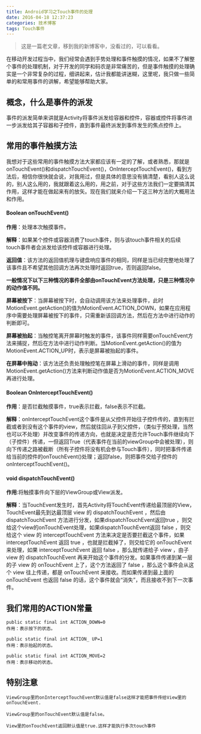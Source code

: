 ```yaml
---
title: Android学习之Touch事件的处理
date: 2016-04-18 12:37:23
categories: 技术博客
tags: Touch事件
---
```

>这是一篇老文章，移到我的新博客中，没看过的，可以看看。

在移动开发过程当中，我们经常会遇到手势处理和事件触摸的情况，如果不了解整个事件的处理机制，对于开发的同学和码农是非常痛苦的，但是事件触摸的处理确实是一个非常复杂的过程，细讲起来，估计我都能讲迷糊，这里呢，我只做一些简单的和常用事件的讲解，希望能够帮助大家。


## 概念，什么是事件的派发


事件的派发简单来讲就是Activity将事件派发给容器和控件，容器或控件将事件进一步派发给其子容器和子控件，直到事件最终派发到事件发生的焦点控件上。


## 常用的事件触摸方法


我想对于这些常用的事件触摸方法大家都应该有一定的了解，或者熟悉，那就是onTouchEvent()和dispatchTouchEvent()，OnInterceptTouchEvent()，看到方法后，相信你很快就会说，对我用过，但是具体的意思没有搞清楚，看别人这么说的，别人这么用的，我就跟着这么用的，用之前，对于这些方法我们一定要搞清其作用，这样才能在做起来有的放矢。现在我们就来介绍一下这三种方法的大概用法和作用。
<!--more-->
#### Boolean onTouchEvent()

**作用**：处理本次触摸事件。

**解释**：如果某个控件或容器消费了touch事件，则与该touch事件相关的后续touch事件者会派发给该控件或容器进行处理。

**返回值**：该方法的返回值机理与键盘响应事件的相同，同样是当已经完整地处理了该事件且不希望其他回调方法再次处理时返回true，否则返回false。


**一般情况下以下三种情况的事件全部由onTouchEvent方法处理，只是三种情况中的动作值不同。**


**屏幕被按下**：当屏幕被按下时，会自动调用该方法来处理事件，此时MotionEvent.getAction()的值为MotionEvent.ACTION_DOWN，如果在应用程序中需要处理屏幕被按下的事件，只需重新该回调方法，然后在方法中进行动作的判断即可。


**屏幕被抬起**：当触控笔离开屏幕时触发的事件，该事件同样需要onTouchEvent方法来捕捉，然后在方法中进行动作判断。当MotionEvent.getAction()的值为MotionEvent.ACTION_UP时，表示是屏幕被抬起的事件。


**在屏幕中拖动**：该方法还负责处理触控笔在屏幕上滑动的事件，同样是调用MotionEvent.getAction()方法来判断动作值是否为MotionEvent.ACTION_MOVE再进行处理。


#### Boolean OnInterceptTouchEvent()

**作用**：是否拦截触摸事件，true表示拦截，faIse表示不拦截。

**解释**：onInterceptTouchEvent这个事件是从父控件开始往子控件传的，直到有拦截或者到没有这个事件的view，然后就往回从子到父控件，（类似于预处理，当然也可以不处理）并改变事件的传递方向，也就是决定是否允许Touch事件继续向下（子控件）传递，一但返回True（代表事件在当前的viewGroup中会被处理），则向下传递之路被截断（所有子控件将没有机会参与Touch事件），同时把事件传递给当前的控件的onTouchEvent()处理；返回false，则把事件交给子控件的onInterceptTouchEvent()。


#### void dispatchTouchEvent()

**作用**:将触摸事件向下层的ViewGroup或View派发。

**解释**：当TouchEvent发生时，首先Activity将TouchEvent传递给最顶层的View， TouchEvent最先到达最顶层 view 的 dispatchTouchEvent ，然后由  dispatchTouchEvent 方法进行分发，如果dispatchTouchEvent返回true ，则交给这个view的onTouchEvent处理，如果dispatchTouchEvent返回 false ，则交给这个 view 的 interceptTouchEvent 方法来决定是否要拦截这个事件，如果 interceptTouchEvent 返回 true ，也就是拦截掉了，则交给它的 onTouchEvent 来处理，如果 interceptTouchEvent 返回 false ，那么就传递给子 view ，由子 view 的 dispatchTouchEvent 再来开始这个事件的分发。如果事件传递到某一层的子 view 的 onTouchEvent 上了，这个方法返回了 false ，那么这个事件会从这个 view 往上传递，都是 onTouchEvent 来接收。而如果传递到最上面的 onTouchEvent 也返回 false 的话，这个事件就会“消失”，而且接收不到下一次事件。


## 我们常用的ACTION常量
```
public static final int ACTION_DOWN=0
作用：表示按下的状态。

public static final int ACTION_ UP=1
作用：表示抬起的状态。

public static final int ACTION_MOVE=2
作用：表示移动的状态。

```
## 特别注意

```
ViewGroup里的onInterceptTouchEvent默认值是false这样才能把事件传给View里的onTouchEvent.

ViewGroup里的onTouchEvent默认值是false。

View里的onTouchEvent返回默认值是true.这样才能执行多次touch事件

```


